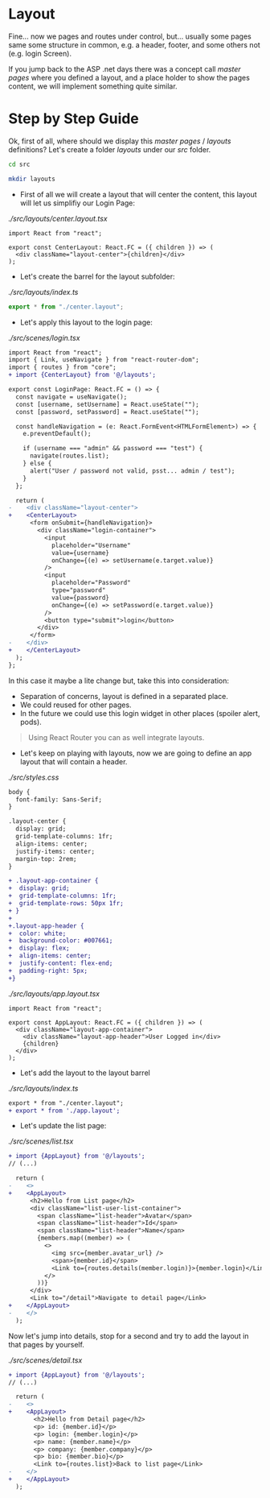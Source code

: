 # Layout

Fine... now we pages and routes under control, but... usually some pages
same some structure in common, e.g. a header, footer, and some others not
(e.g. login Screen).

If you jump back to the ASP .net days there was a concept call _master pages_
where you defined a layout, and a place holder to show the pages content, we
will implement something quite similar.

# Step by Step Guide

Ok, first of all, where should we display this _master pages_ / _layouts_
definitions? Let's create a folder _layouts_ under our _src_ folder.

```bash
cd src
```

```bash
mkdir layouts
```

- First of all we will create a layout that will center the content, this layout will let us
  simplifiy our Login Page:

_./src/layouts/center.layout.tsx_

```tsx
import React from "react";

export const CenterLayout: React.FC = ({ children }) => (
  <div className="layout-center">{children}</div>
);
```

- Let's create the barrel for the layout subfolder:

_./src/layouts/index.ts_

```ts
export * from "./center.layout";
```

- Let's apply this layout to the login page:

_./src/scenes/login.tsx_

```diff
import React from "react";
import { Link, useNavigate } from "react-router-dom";
import { routes } from "core";
+ import {CenterLayout} from '@/layouts';

export const LoginPage: React.FC = () => {
  const navigate = useNavigate();
  const [username, setUsername] = React.useState("");
  const [password, setPassword] = React.useState("");

  const handleNavigation = (e: React.FormEvent<HTMLFormElement>) => {
    e.preventDefault();

    if (username === "admin" && password === "test") {
      navigate(routes.list);
    } else {
      alert("User / password not valid, psst... admin / test");
    }
  };

  return (
-    <div className="layout-center">
+    <CenterLayout>
      <form onSubmit={handleNavigation}>
        <div className="login-container">
          <input
            placeholder="Username"
            value={username}
            onChange={(e) => setUsername(e.target.value)}
          />
          <input
            placeholder="Password"
            type="password"
            value={password}
            onChange={(e) => setPassword(e.target.value)}
          />
          <button type="submit">login</button>
        </div>
      </form>
-    </div>
+    </CenterLayout>
  );
};
```

In this case it maybe a lite change but, take this into consideration:

- Separation of concerns, layout is defined in a separated place.
- We could reused for other pages.
- In the future we could use this login widget in other places (spoiler alert, pods).

> Using React Router you can as well integrate layouts.

- Let's keep on playing with layouts, now we are going to define an app layout that
  will contain a header.

_./src/styles.css_

```diff
body {
  font-family: Sans-Serif;
}

.layout-center {
  display: grid;
  grid-template-columns: 1fr;
  align-items: center;
  justify-items: center;
  margin-top: 2rem;
}

+ .layout-app-container {
+  display: grid;
+  grid-template-columns: 1fr;
+  grid-template-rows: 50px 1fr;
+ }
+
+.layout-app-header {
+  color: white;
+  background-color: #007661;
+  display: flex;
+  align-items: center;
+  justify-content: flex-end;
+  padding-right: 5px;
+}
```

_./src/layouts/app.layout.tsx_

```tsx
import React from "react";

export const AppLayout: React.FC = ({ children }) => (
  <div className="layout-app-container">
    <div className="layout-app-header">User Logged in</div>
    {children}
  </div>
);
```

- Let's add the layout to the layout barrel

_./src/layouts/index.ts_

```diff
export * from "./center.layout";
+ export * from './app.layout';
```

- Let's update the list page:

_./src/scenes/list.tsx_

```diff
+ import {AppLayout} from '@/layouts';
// (...)

  return (
-    <>
+    <AppLayout>
      <h2>Hello from List page</h2>
      <div className="list-user-list-container">
        <span className="list-header">Avatar</span>
        <span className="list-header">Id</span>
        <span className="list-header">Name</span>
        {members.map((member) => (
          <>
            <img src={member.avatar_url} />
            <span>{member.id}</span>
            <Link to={routes.details(member.login)}>{member.login}</Link>
          </>
        ))}
      </div>
      <Link to="/detail">Navigate to detail page</Link>
+    </AppLayout>
-    </>
  );
```

Now let's jump into details, stop for a second and try to add
the layout in that pages by yourself.

_./src/scenes/detail.tsx_

```diff
+ import {AppLayout} from '@/layouts';
// (...)

  return (
-    <>
+    <AppLayout>
       <h2>Hello from Detail page</h2>
       <p> id: {member.id}</p>
       <p> login: {member.login}</p>
       <p> name: {member.name}</p>
       <p> company: {member.company}</p>
       <p> bio: {member.bio}</p>
       <Link to={routes.list}>Back to list page</Link>
-    </>
+    </AppLayout>
  );
```
